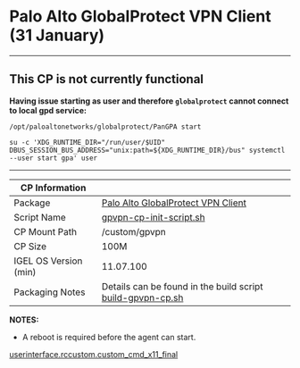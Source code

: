 # Palo Alto GlobalProtect VPN Client (31 January)

-----

## This CP is not currently functional

**Having issue starting as user and therefore `globalprotect` cannot connect to local gpd service:**

`/opt/paloaltonetworks/globalprotect/PanGPA start`

`su -c 'XDG_RUNTIME_DIR="/run/user/$UID" DBUS_SESSION_BUS_ADDRESS="unix:path=${XDG_RUNTIME_DIR}/bus" systemctl --user start gpa' user`

-----

|  CP Information |            |
|-----------------|------------|
| Package | [Palo Alto GlobalProtect VPN Client](https://docs.paloaltonetworks.com/globalprotect/5-1/globalprotect-app-user-guide/globalprotect-app-for-linux/download-and-install-the-globalprotect-app-for-linux) |
| Script Name | [gpvpn-cp-init-script.sh](build/gpvpn-cp-init-script.sh) |
| CP Mount Path | /custom/gpvpn |
| CP Size | 100M |
| IGEL OS Version (min) | 11.07.100 |
| Packaging Notes | Details can be found in the build script [build-gpvpn-cp.sh](build/build-gpvpn-cp.sh) |

**NOTES:**

- A reboot is required before the agent can start.

[userinterface.rccustom.custom_cmd_x11_final](igel/gpvpn-profile.xml)
